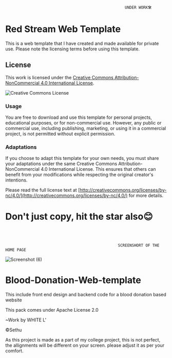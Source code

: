                                                         UNDER WORK🛠
                                                        
# Red Stream Web Template

This is a web template that I have created and made available for private use. Please note the licensing terms before using this template.

## License

This work is licensed under the [Creative Commons Attribution-NonCommercial 4.0 International License](http://creativecommons.org/licenses/by-nc/4.0/).

![Creative Commons License](https://i.creativecommons.org/l/by-nc/4.0/88x31.png)

### Usage

You are free to download and use this template for personal projects, educational purposes, or for non-commercial use. However, any public or commercial use, including publishing, marketing, or using it in a commercial project, is not permitted without explicit permission.

### Adaptations

If you choose to adapt this template for your own needs, you must share your adaptations under the same Creative Commons Attribution-NonCommercial 4.0 International License. This ensures that others can benefit from your modifications while respecting the original creator's intentions.

Please read the full license text at [http://creativecommons.org/licenses/by-nc/4.0/](http://creativecommons.org/licenses/by-nc/4.0/) for more details.



# Don't just copy, hit the star also😊

<br><br>

                                                     SCREENSHORT OF THE HOME PAGE 

![Screenshot (6)](https://user-images.githubusercontent.com/118425907/221409916-a24bff30-05b3-499e-bf75-4a0fa2d010c8.png)




# Blood-Donation-Web-template
This include front end design and backend code for a blood donation based website

This pack comes under Apache License 2.0  

~Work by WHITE L'
  
  ©Sethu

As this project is made as a part of my college project, this is not perfect, the allignments will be different on your screen. please adjust it as per your  comfort.
